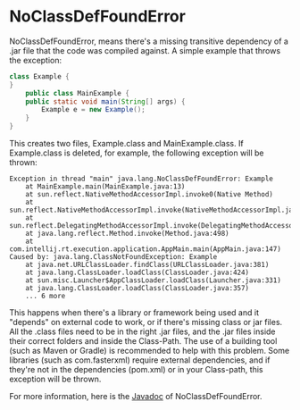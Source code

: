 # NoClassDefFoundError

NoClassDefFoundError, means there's a missing transitive dependency of a .jar file that the code was compiled against. A simple example that throws the exception:

```java
class Example {
}
    public class MainExample {
    public static void main(String[] args) {
        Example e = new Example();
    }
}
```
This creates two files, Example.class and MainExample.class. If Example.class is deleted, for example, the following exception will be thrown:

```
Exception in thread "main" java.lang.NoClassDefFoundError: Example
	at MainExample.main(MainExample.java:13)
	at sun.reflect.NativeMethodAccessorImpl.invoke0(Native Method)
	at sun.reflect.NativeMethodAccessorImpl.invoke(NativeMethodAccessorImpl.java:62)
	at sun.reflect.DelegatingMethodAccessorImpl.invoke(DelegatingMethodAccessorImpl.java:43)
	at java.lang.reflect.Method.invoke(Method.java:498)
	at com.intellij.rt.execution.application.AppMain.main(AppMain.java:147)
Caused by: java.lang.ClassNotFoundException: Example
	at java.net.URLClassLoader.findClass(URLClassLoader.java:381)
	at java.lang.ClassLoader.loadClass(ClassLoader.java:424)
	at sun.misc.Launcher$AppClassLoader.loadClass(Launcher.java:331)
	at java.lang.ClassLoader.loadClass(ClassLoader.java:357)
	... 6 more
```

This happens when there's a library or framework being used and it "depends" on external code to work, or if there's missing class or jar files. All the .class files need to be in the right .jar files, and the .jar files inside their correct folders and inside the Class-Path. The use of a building tool (such as Maven or Gradle) is recommended to help with this problem. Some libraries (such as com.fasterxml) require external dependencies, and if they're not in the dependencies (pom.xml) or in your Class-path, this exception will be thrown.

For more information, here is the [Javadoc](https://docs.oracle.com/javase/7/docs/api/java/lang/NoClassDefFoundError.html) of NoClassDefFoundError.
